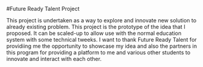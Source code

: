 #Future Ready Talent Project

This project is undertaken as a way to explore and innovate new solution to already existing problem. This project is the prototype of the idea that I proposed. It can be scaled-up to allow use with the normal education system with some technical tweeks. I want to thank Future Ready Talent for providiing me the opportunity to showcase my idea and also the partners in this program for providing a platform to me and various other students to innovate and interact with each other.
